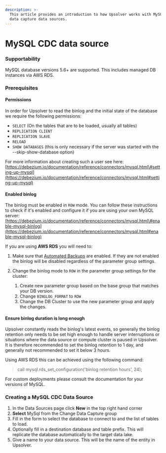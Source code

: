 ```yaml
---
description: >-
  This article provides an introduction to how Upsolver works with MySQL change
  data capture data sources.
---
```


# MySQL CDC data source

### Supportability

MySQL database versions 5.6+ are supported. This includes managed DB instances via AWS RDS.

### Prerequisites

#### Permissions

In order for Upsolver to read the binlog and the initial state of the database we require the following permissions:

* `SELECT` \(On the tables that are to be loaded, usually all tables\)
* `REPLICATION CLIENT`
* `REPLICATION SLAVE`
* `RELOAD`
* `SHOW DATABASES` \(this is only necessary if the server was started with the --skip-show-database option\)

For more information about creating such a user see here: [https://debezium.io/documentation/reference/connectors/mysql.html\#setting-up-mysql](https://debezium.io/documentation/reference/connectors/mysql.html#setting-up-mysql)

#### Enabled binlog

The binlog must be enabled in `ROW` mode. You can follow these instructions to check if it's enabled and configure it if you are using your own MySQL server: [https://debezium.io/documentation/reference/connectors/mysql.html\#enable-mysql-binlog](https://debezium.io/documentation/reference/connectors/mysql.html#enable-mysql-binlog)

If you are using **AWS RDS** you will need to:

1. Make sure that [Automated Backups](https://docs.aws.amazon.com/AmazonRDS/latest/UserGuide/USER_WorkingWithAutomatedBackups.html) are enabled. If they are not enabled the binlog will be disabled regardless of the parameter group settings.
2. Change the binlog mode to `ROW` in the parameter group settings for the cluster:

   1. Create new parameter group based on the base group that matches your DB version.
   2. Change `BINGLOG_FORMAT` to `ROW`
   3. Change the DB Cluster to use the new parameter group and apply the changes. 

#### Ensure binlog duration is long enough

Upsolver constantly reads the binlog's latest events, so generally the binlog retention only needs to be set high enough to handle server interruptions or situations where the data source or compute cluster is paused in Upsolver. It is therefore recommended to set the binlog retention to 1 day, and generally not recommended to set it below 3 hours.

Using AWS RDS this can be achieved using the following command: 

> call mysql.rds\_set\_configuration\('binlog retention hours', 24\);

For custom deployments please consult the documentation for your versions of MySQL.

### Creating a MySQL CDC Data Source

1. In the Data Sources page click **New** in the top right hand corner
2. **Select** MySql from the Change Data Capture group
3. Fill in the form to select the database to connect to and the list of tables to load.
4. Optionally fill in a destination database and table prefix. This will replicate the database automatically to the target data lake.
5. Give a name to your data source. This will be the name of the entity in Upsolver.

